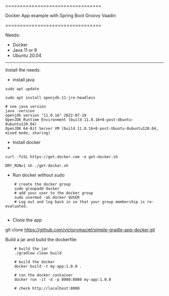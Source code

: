 =================================

 Docker App example with Spring Boot Groovy Vaadin
 
=================================

Needs:

- Docker 
- Java 11 or 8
- Ubuntu 20.04

-----
Install the needs:

- install java
```
sudo apt update

sudo apt install openjdk-11-jre-headless

# see java version
java -version
openjdk version "11.0.16" 2022-07-19
OpenJDK Runtime Environment (build 11.0.16+8-post-Ubuntu-0ubuntu120.04)
OpenJDK 64-Bit Server VM (build 11.0.16+8-post-Ubuntu-0ubuntu120.04, mixed mode, sharing)
```
- Install docker
- 
```
curl -fsSL https://get.docker.com -o get-docker.sh

DRY_RUN=1 sh ./get-docker.sh
```
- Run docker without sudo

```
    # create the docker group
    sudo groupadd docker
    # add your user to the docker group
    sudo usermod -aG docker $USER
    # Log out and log back in so that your group membership is re-evaluated.
    
```

- Clone the app

git clone https://github.com/victorvmaciel/simple-gradle-app-docker.git

Build a jar and build the dockerfile:

```
    # build the jar
    ./gradlew clean build
    
    # build the docker 
	docker build -t my-app:1.0.0 .
    
	# run the docker container
	docker run -it -d -p 8080:8080 my-app:1.0.0
    
    # check http://localhost:8080
    
```


